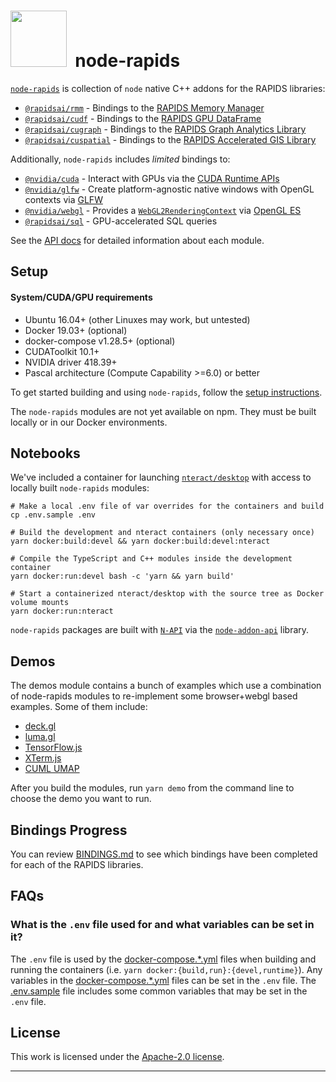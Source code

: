 # <div align="left"><img src="https://rapids.ai/assets/images/rapids_logo.png" width="90px"/>&nbsp; node-rapids

[`node-rapids`](https://github.com/rapidsai/node) is collection of `node` native C++ addons for the RAPIDS libraries:

* [`@rapidsai/rmm`](https://github.com/rapidsai/node/tree/main/modules/rmm) - Bindings to the [RAPIDS Memory Manager](https://github.com/rapidsai/rmm)
* [`@rapidsai/cudf`](https://github.com/rapidsai/node/tree/main/modules/cudf) - Bindings to the [RAPIDS GPU DataFrame](https://github.com/rapidsai/cudf)
* [`@rapidsai/cugraph`](https://github.com/rapidsai/node/tree/main/modules/cugraph) - Bindings to the [RAPIDS Graph Analytics Library](https://github.com/rapidsai/cugraph)
* [`@rapidsai/cuspatial`](https://github.com/rapidsai/node/tree/main/modules/cuspatial) - Bindings to the [RAPIDS Accelerated GIS Library](https://github.com/rapidsai/cuspatial)

Additionally, `node-rapids` includes _limited_ bindings to:

* [`@nvidia/cuda`](https://github.com/rapidsai/node/tree/main/modules/cuda) - Interact with GPUs via the [CUDA Runtime APIs](https://developer.nvidia.com/cuda-toolkit)
* [`@nvidia/glfw`](https://github.com/rapidsai/node/tree/main/modules/glfw) - Create platform-agnostic native windows with OpenGL contexts via [GLFW](https://github.com/glfw/glfw)
* [`@nvidia/webgl`](https://github.com/rapidsai/node/tree/main/modules/webgl) - Provides a [`WebGL2RenderingContext`](https://developer.mozilla.org/en-US/docs/Web/API/WebGL2RenderingContext) via [OpenGL ES](https://www.khronos.org/opengles)
* [`@rapidsai/sql`](https://github.com/rapidsai/node/tree/main/modules/sql) - GPU-accelerated SQL queries

See the [API docs](https://rapidsai.github.io/node/) for detailed information about each module.

## Setup

#### System/CUDA/GPU requirements

- Ubuntu 16.04+ (other Linuxes may work, but untested)
- Docker 19.03+ (optional)
- docker-compose v1.28.5+ (optional)
- CUDAToolkit 10.1+
- NVIDIA driver 418.39+
- Pascal architecture (Compute Capability >=6.0) or better

To get started building and using `node-rapids`, follow the [setup instructions](https://github.com/rapidsai/node/tree/main/docs/setup.md).

The `node-rapids` modules are not yet available on npm. They must be built locally or in our Docker environments.

## Notebooks

We've included a container for launching [`nteract/desktop`](https://nteract.io/desktop) with access to locally built `node-rapids` modules:

```shell
# Make a local .env file of var overrides for the containers and build
cp .env.sample .env

# Build the development and nteract containers (only necessary once)
yarn docker:build:devel && yarn docker:build:devel:nteract

# Compile the TypeScript and C++ modules inside the development container
yarn docker:run:devel bash -c 'yarn && yarn build'

# Start a containerized nteract/desktop with the source tree as Docker volume mounts
yarn docker:run:nteract
```

`node-rapids` packages are built with [`N-API`](https://nodejs.org/api/n-api.html) via the [`node-addon-api`](https://github.com/nodejs/node-addon-api) library.


## Demos

The demos module contains a bunch of examples which use a combination of node-rapids modules to re-implement some browser+webgl based examples. Some of them include:

- [deck.gl](https://github.com/rapidsai/node/tree/main/modules/demo/deck/)
- [luma.gl](https://github.com/rapidsai/node/tree/main/modules/demo/luma/)
- [TensorFlow.js](https://github.com/rapidsai/node/tree/main/modules/demo/tfjs/)
- [XTerm.js](https://github.com/rapidsai/node/tree/main/modules/demo/xterm/)
- [CUML UMAP](https://github.com/rapidsai/node/tree/main/modules/demo/ipc/umap/)

After you build the modules, run `yarn demo` from the command line to choose the demo you want to run.

## Bindings Progress

You can review [BINDINGS.md](https://github.com/rapidsai/node/blob/main/BINDINGS.md) to see which bindings have been completed for each of the RAPIDS libraries.

## FAQs

### What is the `.env` file used for and what variables can be set in it?

The `.env` file is used by the [docker-compose.*.yml](https://github.com/rapidsai/node/blob/main/docker-compose.devel.yml) files when building and running the containers (i.e. `yarn docker:{build,run}:{devel,runtime}`). Any variables in the [docker-compose.*.yml](https://github.com/rapidsai/node/blob/main/docker-compose.devel.yml) files can be set in the `.env` file. The [.env.sample](https://github.com/rapidsai/node/blob/main/.env.sample) file includes some common variables that may be set in the `.env` file.

## License

This work is licensed under the [Apache-2.0 license](https://github.com/rapidsai/node/tree/main/LICENSE).

---
